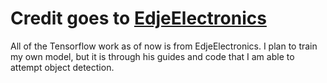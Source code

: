 # Credit goes to [EdjeElectronics](https://github.com/EdjeElectronics)

All of the Tensorflow work as of now is from EdjeElectronics. I plan to train my own model, but it is through his guides and code that I am able to attempt object detection.
